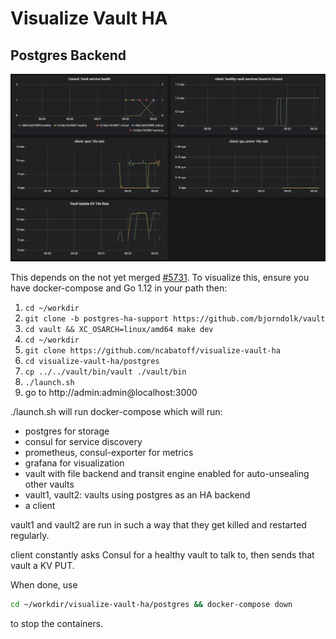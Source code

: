 # Visualize Vault HA

## Postgres Backend

![Image of dashboard](./dashboard.png)

This depends on the not yet merged [#5731](https://github.com/hashicorp/vault/pull/5731).
To visualize this, ensure you have docker-compose and Go 1.12 in your path then:

1. ```cd ~/workdir```
2. ```git clone -b postgres-ha-support https://github.com/bjorndolk/vault```
3. ```cd vault && XC_OSARCH=linux/amd64 make dev```
4. ```cd ~/workdir```
5. ```git clone https://github.com/ncabatoff/visualize-vault-ha```
6. ```cd visualize-vault-ha/postgres```
7. ```cp ../../vault/bin/vault ./vault/bin```
8. ```./launch.sh```
9. go to http://admin:admin@localhost:3000

./launch.sh will run docker-compose which will run:
- postgres for storage
- consul for service discovery
- prometheus, consul-exporter for metrics
- grafana for visualization
- vault with file backend and transit engine enabled for auto-unsealing other vaults
- vault1, vault2: vaults using postgres as an HA backend
- a client

vault1 and vault2 are run in such a way that they get killed and restarted regularly.

client constantly asks Consul for a healthy vault to talk to, then sends that vault a KV PUT.

When done, use

```bash
cd ~/workdir/visualize-vault-ha/postgres && docker-compose down
```

to stop the containers.
